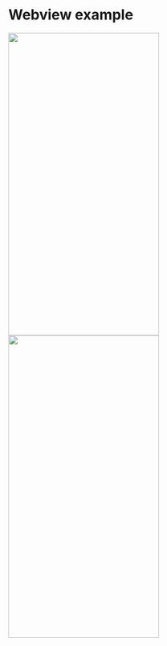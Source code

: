 # Webview example

<img src="https://user-images.githubusercontent.com/13943321/149574459-65641c71-fdf2-4f0d-a3ac-6f23096877ef.png" width=300 height=600> <img src="https://user-images.githubusercontent.com/13943321/149574469-89aea625-d55f-4a8c-8957-52267bed9e18.png" width=300 height=600>
